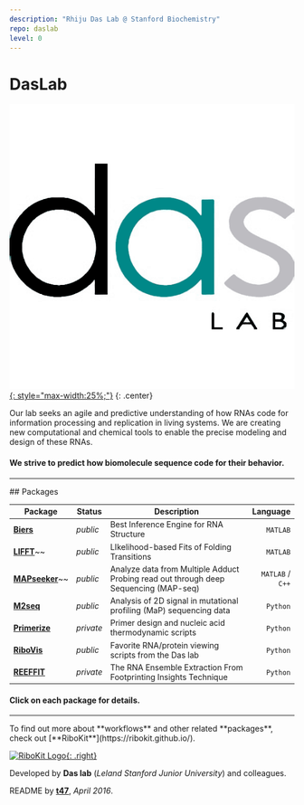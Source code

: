```yaml
---
description: "Rhiju Das Lab @ Stanford Biochemistry"
repo: daslab
level: 0
---
```


# DasLab

[![DasLab Logo](/assets/daslab_icon.png "DasLab Logo"){: style="max-width:25%;"}](https://daslab.stanford.edu)
{: .center}

Our lab seeks an agile and predictive understanding of how RNAs code for information processing and replication in living systems. We are creating new computational and chemical tools to enable the precise modeling and design of these RNAs.

#### We strive to predict how biomolecule sequence code for their behavior.

<hr/>
## Packages

| Package | Status | Description | Language |
| --- | --- | --- | ---: |
| [**Biers**](/Biers/) | _public_ | Best Inference Engine for RNA Structure | `MATLAB` |
| [**LIFFT**](https://ribokit.github.io/LIFFT/)~~ | _public_ | LIkelihood-based Fits of Folding Transitions | `MATLAB` |
| [**MAPseeker**](https://ribokit.github.io/MAPseeker/)~~ | _public_ | Analyze data from Multiple Adduct Probing read out through deep Sequencing (MAP-seq) | `MATLAB` / `C++` |
| [**M2seq**](https://github.com/ribokit/M2seq) | _public_ | Analysis of 2D signal in mutational profiling (MaP) sequencing data | `Python` |
| [**Primerize**](/Primerize/) | _private_ | Primer design and nucleic acid thermodynamic scripts | `Python` |
| [**RiboVis**](https://ribokit.github.io/RiboVis/) | _public_ | Favorite RNA/protein viewing scripts from the Das lab | `Python` |
| [**REEFFIT**](https://ribokit.github.io/REEFFIT/) | _private_ | The RNA Ensemble Extraction From Footprinting Insights Technique | `Python` |

#### Click on each package for details.

<hr/>
To find out more about **workflows** and other related **packages**, check out [**RiboKit**](https://ribokit.github.io/).

[![RiboKit Logo](https://ribokit.github.io/assets/ribokit_logo.png "RiboKit Logo"){: .right}](https://ribokit.github.io/)

Developed by **Das lab** (_Leland Stanford Junior University_) and colleagues.

README by [**t47**](http://t47.io/), *April 2016*.

<br/><br/>
